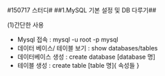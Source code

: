 #150717 스터디#
##1.MySQL 기본 설정 및 DB 다루기##

(1)간단한 사용

- Mysql 접속 : mysql -u root -p mysql 
- 데이터 베이스/ 테이블 보기 : show databases/tables
- 데이터베이스 생성 : create database [database 명]
- 테이블 생성 : create table [table 명]{ 속성들 }
